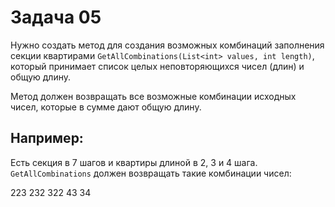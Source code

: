 # Задача 05 
Нужно создать метод для создания возможных комбинаций заполнения секции квартирами `GetAllCombinations(List<int> values, int length)`,
который принимает список целых неповторяющихся чисел (длин) и общую длину.

Метод должен возвращать все возможные комбинации исходных чисел, которые в сумме дают общую длину.

## Например:
Есть секция в 7 шагов и квартиры длиной в 2, 3 и 4 шага.
`GetAllCombinations` должен возвращать такие комбинации чисел:

223 232 322 43 34

